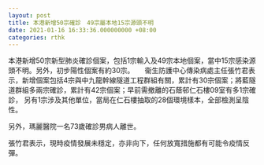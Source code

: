 ```yaml
---
layout: post
title: 本港新增50宗確診　49宗屬本地15宗源頭不明
date: 2021-01-16 16:33:36.000000000 +08:00
categories: rthk
---
```


本港新增50宗新型肺炎確診個案，包括1宗輸入及49宗本地個案，當中15宗感染源頭不明。另外，初步陽性個案有約30宗。
　
衞生防護中心傳染病處主任張竹君表示，新增個案包括4宗與中九龍幹線隧道工程群組有關，累計有30宗個案；將藍隧道群組多兩宗確診，累計有42宗個案；早前需撤離的石蔭邨仁石樓09室有多1宗確診， 另有1宗涉及其他單位，當局在仁石樓抽取的28個環境樣本，全部檢測呈陰性。

另外，瑪麗醫院一名73歲確診男病人離世。

張竹君表示，現時疫情發展未穩定，亦非向下，任何放寬措施都有可能令疫情反彈。　
